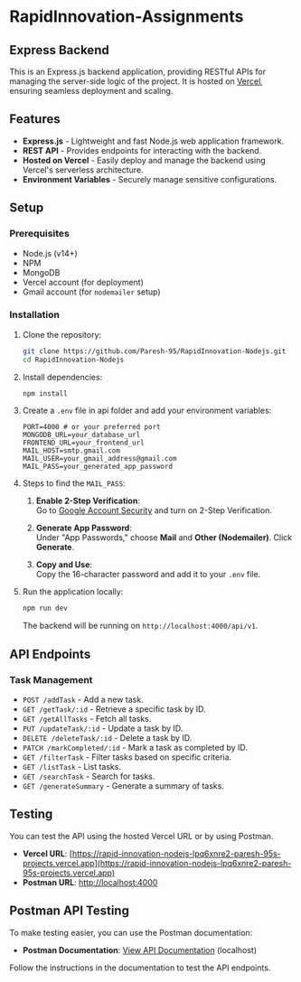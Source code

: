 ﻿# RapidInnovation-Assignments

## Express Backend

This is an Express.js backend application, providing RESTful APIs for managing the server-side logic of the project. 
It is hosted on [Vercel](https://vercel.com), ensuring seamless deployment and scaling.

## Features

- **Express.js** - Lightweight and fast Node.js web application framework.
- **REST API** - Provides endpoints for interacting with the backend.
- **Hosted on Vercel** - Easily deploy and manage the backend using Vercel's serverless architecture.
- **Environment Variables** - Securely manage sensitive configurations.

## Setup

### Prerequisites

- Node.js (v14+)
- NPM
- MongoDB
- Vercel account (for deployment)
- Gmail account (for `nodemailer` setup)

### Installation

1. Clone the repository:

   ```bash
   git clone https://github.com/Paresh-95/RapidInnovation-Nodejs.git
   cd RapidInnovation-Nodejs
   ```

2. Install dependencies:

   ```bash
   npm install
   ```

3. Create a `.env` file in api folder and add your environment variables:

   ```env
   PORT=4000 # or your preferred port
   MONGODB_URL=your_database_url
   FRONTEND_URL=your_frontend_url
   MAIL_HOST=smtp.gmail.com
   MAIL_USER=your_gmail_address@gmail.com
   MAIL_PASS=your_generated_app_password
   ```

4. Steps to find the `MAIL_PASS`:

    1. **Enable 2-Step Verification**:  
       Go to [Google Account Security](https://myaccount.google.com/security) and turn on 2-Step Verification.

    2. **Generate App Password**:  
       Under "App Passwords," choose **Mail** and **Other (Nodemailer)**. Click **Generate**.

    3. **Copy and Use**:  
       Copy the 16-character password and add it to your `.env` file.

5. Run the application locally:

   ```bash
   npm run dev
   ```

   The backend will be running on `http://localhost:4000/api/v1`.

## API Endpoints

### Task Management

- `POST /addTask` - Add a new task.
- `GET /getTask/:id` - Retrieve a specific task by ID.
- `GET /getAllTasks` - Fetch all tasks.
- `PUT /updateTask/:id` - Update a task by ID.
- `DELETE /deleteTask/:id` - Delete a task by ID.
- `PATCH /markCompleted/:id` - Mark a task as completed by ID.
- `GET /filterTask` - Filter tasks based on specific criteria.
- `GET /listTask` - List tasks.
- `GET /searchTask` - Search for tasks.
- `GET /generateSummary` - Generate a summary of tasks.

## Testing

You can test the API using the hosted Vercel URL or by using Postman.

- **Vercel URL**: [https://rapid-innovation-nodejs-lpq6xnre2-paresh-95s-projects.vercel.app](https://rapid-innovation-nodejs-lpq6xnre2-paresh-95s-projects.vercel.app)
- **Postman URL**: [http://localhost:4000](http://localhost:4000)

## Postman API Testing

To make testing easier, you can use the Postman documentation:
   
- **Postman Documentation**: [View API Documentation](https://documenter.getpostman.com/view/30984416/2sAXxTbqhL) (localhost)

Follow the instructions in the documentation to test the API endpoints.
